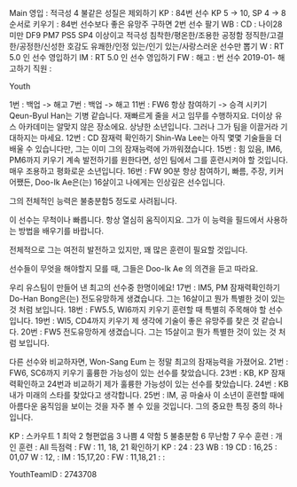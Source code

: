 Main
영입	: 적극성 4 불같은 성질은 제외하기
KP	: 84번 선수 KP 5 -> 10, SP 4 -> 8 순서로 키우기
	: 84번 선수보다 좋은 유망주 구하면 2번 선수 팔기
WB  : 
CD	: 나이28 미만 
	  DF9 PM7 PS5 SP4 이상이고
	  적극성 침착한/평온한/조용한 
	  공정함 정직한/고결한/공정한/신성한 
	  호감도 유쾌한/인정 있는/인기 있는/사랑스러운 
	  선수만 뽑기
W	: RT 5.0 인 선수 영입하기 
IM  : RT 5.0 인 선수 영입하기
FW  : 
해고	: 번 선수 2019-01- 해고하기
직원	: 

Youth

1번 : 백업 -> 해고
7번 : 백업 -> 해고
11번 : FW6 항상 참여하기 -> 승격 시키기
    Qeun-Byul Han는 기병 같습니다. 
    재빠르게 줄을 서고 임무를 수행하지요.
    더이상 유스 아카데미는 알맞지 않은 장소에요.
    상냥한 소년입니다. 그러나 그가 팀을 이끌거라 기대하지는 마세요.
12번 : CD 잠재력 확인하기
   Shin-Wa Lee는 아직 몇몇 기술들을 더 배울 수 있습니다만, 그는 이미 그의 잠재능력에 가까워졌습니다.
15번 : 힘 있음, IM6, PM6까지 키우기
   계속 발전하기를 원한다면, 성인 팀에서 그를 훈련시켜야 할 것입니다.
   매우 조용하고 평화로운 소년입니다.
16번 : FW 90분 항상 참여하기, 빠름, 주장, 키커
   어쨌든, Doo-Ik Ae은(는) 16살이고 나에게는 인상깊은 선수입니다.
 
   그의 전체적인 능력은 불충분함5 정도로 사려됩니다. 

   이 선수는 무척이나 빠릅니다. 항상 열심히 움직이지요. 
   그가 이 능력을 필드에서 사용하는 방법을 배우기를 바랍니다.

   전체적으로 그는 여전히 발전하고 있지만, 꽤 많은 훈련이 필요할 것입니다.

   선수들이 무엇을 해야할지 모를 때, 그들은 Doo-Ik Ae 의 의견을 듣고 따라요.

   우리 유스팀이 만들어 낸 최고의 선수중 한명이에요!
17번 : IM5, PM 잠재력확인하기
   Do-Han Bong은(는) 전도유망하게 생겼습니다. 
   그는 16살이고 뭔가 특별한 것이 있는 것 처럼 보입니다.
18번 : FW5.5, WI6까지 키우기
    훈련할 때 특별히 주목해야 할 선수입니다.
19번 : WI5, CD4까지 키우기
   제 생각에 기술이 좋은 유망주를 찾은 것 같습니다. 
20번 : FW5
   전도유망하게 생겼습니다. 
   그는 15살이고 뭔가 특별한 것이 있는 것 처럼 보입니다.

   다른 선수와 비교하자면, Won-Sang Eum 는 정말 최고의 잠재능력을 가졌어요.
21번 : FW6, SC6까지 키우기
   훌륭한 가능성이 있는 선수를 찾았습니다.
23번 : KB, KP 잠재력확인하고 24번과 비교하기
   제가 훌륭한 가능성이 있는 선수를 찾았습니다.
24번 : KB
   내가 미래의 스타를 찾았다고 생각합니다.
25번 : IM, 공 마술사
   이 소년이 훈련할 때에 아름다운 움직임을 보이는 것을 자주 볼 수 있을 것입니다. 
   그의 중요한 특징 중의 하나입니다.

KP : 스카우트
1 최악
2 형편없음
3 나쁨
4 약함
5 불충분함
6 무난함
7 우수
훈련 :
   개인 훈련 : All
   득점력    : FW : 11, 18, 21 확인하기
   KP : 24       : 23
   WB : 19
   CD : 16,25    : 01,07
   W  : 12,      : 
   IM : 15,17,20 :
   FW : 11,18,21 : 
      : 

YouthTeamID : 2743708
